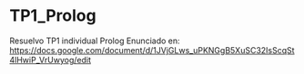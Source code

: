 # TP1_Prolog
Resuelvo TP1 individual Prolog
Enunciado en: https://docs.google.com/document/d/1JVjGLws_uPKNGgB5XuSC32IsScqSt4lHwiP_VrUwyog/edit
